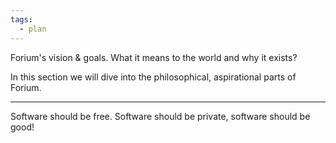 ```yaml
---
tags:
  - plan
---
```

Forium's vision & goals. What it means to the world and why it exists?

In this section we will dive into the philosophical, aspirational parts of Forium.

---
Software should be free. Software should be private, software should be good!
